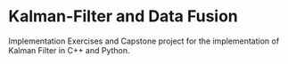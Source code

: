 # Kalman-Filter and Data Fusion 
Implementation Exercises and Capstone project for the implementation of Kalman Filter in C++ and Python. 

